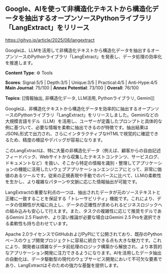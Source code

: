## Google、AIを使って非構造化テキストから構造化データを抽出するオープンソースPythonライブラリ「LangExtract」をリリース

https://gihyo.jp/article/2025/08/langextract

Googleは、LLMを活用して非構造化テキストから構造化データを抽出するオープンソースのPythonライブラリ「LangExtract」を発表し、データ処理の効率化を推進します。

**Content Type**: ⚙️ Tools

**Scores**: Signal:5/5 | Depth:3/5 | Unique:3/5 | Practical:4/5 | Anti-Hype:4/5
**Main Journal**: 75/100 | **Annex Potential**: 73/100 | **Overall**: 76/100

**Topics**: [[情報抽出, 非構造化データ, LLM活用, Pythonライブラリ, Gemini]]

Googleは、非構造化テキストから構造化データを効率的に抽出するオープンソースのPythonライブラリ「LangExtract」をリリースしました。Geminiなどの大規模言語モデル（LLM）を活用し、ユーザーが定義したプロンプトと具体的な例に基づいて、必要な情報を柔軟に抽出できるのが特徴です。抽出結果はJSONL形式で出力され、さらにインタラクティブなHTMLで視覚的に確認できるため、精度の検証やデバッグが容易になります。

このLangExtractは、特に大量の非構造化データ（例えば、顧客からの自由記述フィードバック、Webサイトから収集したテキストコンテンツ、サービスログ、ドキュメントなど）を扱い、そこから特定の情報を識別・整理してアプリケーションの機能に活用したいウェブアプリケーションエンジニアにとって、非常に価値のあるツールです。従来の正規表現や手動でのパースに比べて、LLMの柔軟性を生かし、より複雑なパターンや文脈に応じた情報抽出が可能です。

LangExtractの重要な利点の一つは、抽出されたデータが元のソーステキストと正確に一致することを保証する「トレーサビリティ」機能です。これにより、データの信頼性が大幅に向上し、データの正確性が求められるビジネスロジックへの組み込みも安心して行えます。また、タスクの複雑性に応じて推奨モデルであるGemini 2.5 Flashや、より深い推論が必要な場合はGemini 2.5 Proを選択できる柔軟性も持ち合わせています。

Apache 2.0ライセンスでGitHubおよびPyPIにて公開されており、既存のPythonベースのウェブ開発プロジェクトに容易に統合できる点も大きな魅力です。これにより、開発者は煩雑なデータ前処理のロジック構築から解放され、より本質的なアプリケーション開発に注力できるようになります。AIを活用したデータ抽出の自動化は、データ駆動型の現代のウェブサービス開発において不可欠な要素であり、LangExtractはそのための強力な基盤を提供します。